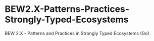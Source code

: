 # BEW2.X-Patterns-Practices-Strongly-Typed-Ecosystems
BEW 2.X - Patterns and Practices in Strongly Typed Ecosystems (Go)
